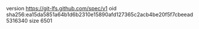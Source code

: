 version https://git-lfs.github.com/spec/v1
oid sha256:ea15da5851a64b1d6b2310e15890afd127365c2acb4be20f5f7cbeead5316340
size 6501
